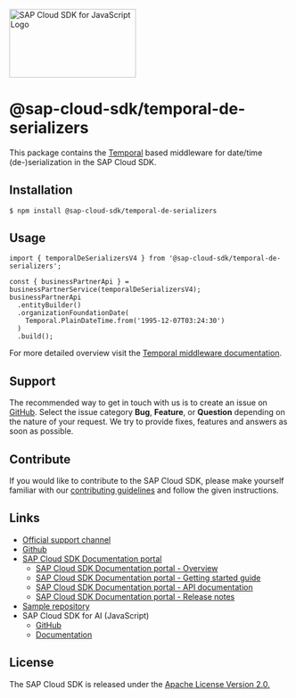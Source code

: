 <!-- sap-cloud-sdk-logo -->
<!-- This block is inserted by scripts/replace-common-readme.ts. Do not adjust it manually. -->
<a href="https://sap.github.io/cloud-sdk/docs/js/overview"><img src="https://help.sap.com/doc/2324e9c3b28748a4ae2ad08166d77675/1.0/en-US/logo-with-js.svg" alt="SAP Cloud SDK for JavaScript Logo" height="122.92" width="226.773"/></a>
<!-- sap-cloud-sdk-logo-stop -->

# @sap-cloud-sdk/temporal-de-serializers

This package contains the [Temporal](https://tc39.es/proposal-temporal/docs/) based middleware for date/time (de-)serialization in the SAP Cloud SDK.

## Installation

```
$ npm install @sap-cloud-sdk/temporal-de-serializers
```

## Usage
```
import { temporalDeSerializersV4 } from '@sap-cloud-sdk/temporal-de-serializers';

const { businessPartnerApi } = businessPartnerService(temporalDeSerializersV4);
businessPartnerApi
  .entityBuilder()
  .organizationFoundationDate(
    Temporal.PlainDateTime.from('1995-12-07T03:24:30')
  )
  .build();
```
For more detailed overview visit the [Temporal middleware documentation](https://sap.github.io/cloud-sdk/docs/js/features/odata/v4-client#using-de-serializers-for-temporal).

<!-- sap-cloud-sdk-common-readme -->
<!-- This block is inserted by scripts/replace-common-readme.ts. Do not adjust it manually. -->
## Support

The recommended way to get in touch with us is to create an issue on [GitHub](https://github.com/SAP/cloud-sdk-js/issues).
Select the issue category **Bug**, **Feature**, or **Question** depending on the nature of your request.
We try to provide fixes, features and answers as soon as possible.

## Contribute

If you would like to contribute to the SAP Cloud SDK, please make yourself familiar with our [contributing guidelines](https://github.com/SAP/cloud-sdk-js/blob/main/CONTRIBUTING.md) and follow the given instructions.

## Links

- [Official support channel](https://github.com/SAP/cloud-sdk-js/issues/new/choose)
- [Github](https://github.com/SAP/cloud-sdk-js)
- [SAP Cloud SDK Documentation portal](https://sap.github.io/cloud-sdk)
  - [SAP Cloud SDK Documentation portal - Overview](https://sap.github.io/cloud-sdk/docs/js/overview)
  - [SAP Cloud SDK Documentation portal - Getting started guide](https://sap.github.io/cloud-sdk/docs/js/getting-started)
  - [SAP Cloud SDK Documentation portal - API documentation](https://sap.github.io/cloud-sdk/api/latest)
  - [SAP Cloud SDK Documentation portal - Release notes](https://sap.github.io/cloud-sdk/docs/js/release-notes)
- [Sample repository](https://github.com/SAP-samples/cloud-sdk-js)
- SAP Cloud SDK for AI (JavaScript)
  - [GitHub](https://github.com/SAP/ai-sdk-js)
  - [Documentation](https://sap.github.io/ai-sdk)

## License

The SAP Cloud SDK is released under the [Apache License Version 2.0.](http://www.apache.org/licenses/)
<!-- sap-cloud-sdk-common-readme-stop -->
